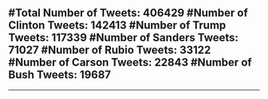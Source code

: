 #Total Number of Tweets: 406429 
#Number of Clinton Tweets: 142413
#Number of Trump Tweets: 117339
#Number of Sanders Tweets: 71027
#Number of Rubio Tweets: 33122
#Number of Carson Tweets: 22843
#Number of Bush Tweets: 19687
---
---
